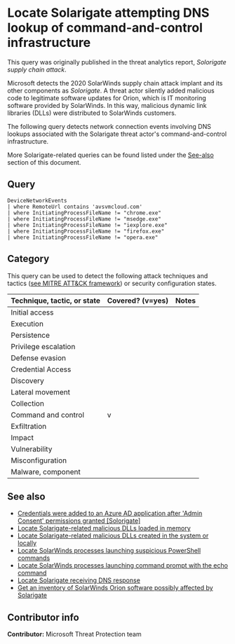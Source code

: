# Locate Solarigate attempting DNS lookup of command-and-control infrastructure

This query was originally published in the threat analytics report, *Solorigate supply chain attack*.

Microsoft detects the 2020 SolarWinds supply chain attack implant and its other components as *Solorigate*. A threat actor silently added malicious code to legitimate software updates for Orion, which is IT monitoring software provided by SolarWinds. In this way, malicious dynamic link libraries (DLLs) were distributed to SolarWinds customers.

The following query detects network connection events involving DNS lookups associated with the Solarigate threat actor's command-and-control infrastructure.

More Solarigate-related queries can be found listed under the [See-also](#see-also) section of this document.

## Query

```kusto
DeviceNetworkEvents
| where RemoteUrl contains 'avsvmcloud.com'
| where InitiatingProcessFileName != "chrome.exe"
| where InitiatingProcessFileName != "msedge.exe"
| where InitiatingProcessFileName != "iexplore.exe"
| where InitiatingProcessFileName != "firefox.exe"
| where InitiatingProcessFileName != "opera.exe"
```

## Category

This query can be used to detect the following attack techniques and tactics ([see MITRE ATT&CK framework](https://attack.mitre.org/)) or security configuration states.

| Technique, tactic, or state | Covered? (v=yes) | Notes |
|------------------------|----------|-------|
| Initial access |  |  |
| Execution |  |  |
| Persistence |  |  |
| Privilege escalation |  |  |
| Defense evasion |  |  |
| Credential Access |  |  |
| Discovery |  |  |
| Lateral movement |  |  |
| Collection |  |  |
| Command and control | v |  |
| Exfiltration |  |  |
| Impact |  |  |
| Vulnerability |  |  |
| Misconfiguration |  |  |
| Malware, component |  |  |

## See also

* [Credentials were added to an Azure AD application after 'Admin Consent' permissions granted [Solorigate]](../Persistence/CredentialsAddAfterAdminConsentedToApp[Solorigate].md)
* [Locate Solarigate-related malicious DLLs loaded in memory](solorigate-locate-dll-loaded-in-memory.md)
* [Locate Solarigate-related malicious DLLs created in the system or locally](solarigate-locate-dll-created-locally.md)
* [Locate SolarWinds processes launching suspicious PowerShell commands](solarigate-launching-base64-powershell.md)
* [Locate SolarWinds processes launching command prompt with the echo command](solarigate-launching-cmd-echo.md)
* [Locate Solarigate receiving DNS response](solarigate-c2-lookup-response.md)
* [Get an inventory of SolarWinds Orion software possibly affected by Solarigate](solarigate-possible-affected-software-orion.md)

## Contributor info

**Contributor:** Microsoft Threat Protection team
